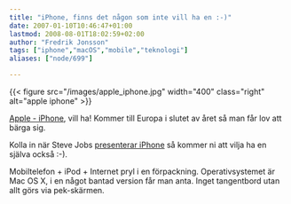 ```yaml
---
title: "iPhone, finns det någon som inte vill ha en :-)"
date: 2007-01-10T10:46:47+01:00
lastmod: 2008-08-01T18:02:59+02:00
author: "Fredrik Jonsson"
tags: ["iphone","macOS","mobile","teknologi"]
aliases: ["node/699"]

---
```


{{< figure src="/images/apple_iphone.jpg" width="400" class="right" alt="apple iphone" >}}

[Apple - iPhone](https://www.apple.com/iphone/), vill ha! Kommer till Europa i slutet av året så man får lov att bärga sig.

Kolla in när Steve Jobs [presenterar iPhone](https://www.youtube.com/watch?v=9hUIxyE2Ns8) så kommer ni att vilja ha en själva också :-).

Mobiltelefon + iPod + Internet pryl i en förpackning. Operativsystemet är Mac OS X, i en något bantad version får man anta. Inget tangentbord utan allt görs via pek-skärmen.
